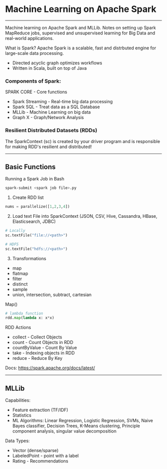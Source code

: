 # Machine Learning on Apache Spark

----------------------------------------------------------------------------------------------------

Machine learning on Apache Spark and MLLib. Notes on setting up Spark MapReduce jobs, supervised and unsupervised learning for Big Data and real-world applications.

What is Spark? Apache Spark is a scalable, fast and distrbuted engine for large-scale data processing.
- Directed acyclic graph optimizes workflows
- Written in Scala, built on top of Java

### Components of Spark:
SPARK CORE - Core functions
- Spark Streaming - Real-time big data processing
- Spark SQL - Treat data as a SQL Database
- MLLib - Machine Learning on big data
- Graph X - Graph/Network Analysis

### Resilient Distributed Datasets (RDDs)
The SparkContext (sc) is created by your driver program and is responsible for making RDD's resilient and distributed!

----------------------------------------------------------------------------------------------------
## Basic Functions

Running a Spark Job in Bash
```sh
spark-submit <spark job file>.py
```

1. Create RDD list 
```python
nums = parallelize([1,2,3,4])
```

2. Load text File into SparkContext (JSON, CSV, Hive, Cassandra, HBase, Elasticsearch, JDBC)
```python
# Locally
sc.textFile("file://<path>")

# HDFS
sc.textFile("hdfs://<path>")
```

3. Transformations
- map
- flatmap
- filter
- distinct
- sample
- union, intersection, subtract, cartesian

Map()
```python
# lambda function 
rdd.map(lambda x: x*x)
```

RDD Actions
- collect - Collect Objects
- count - Count Objects in RDD
- countByValue - Count By Value
- take - Indexing objects in RDD
- reduce - Reduce By Key

Docs: https://spark.apache.org/docs/latest/

-------------------------------------------------------------------------------------------------------------

## MLLib

Capabilities: 
- Feature extraction (TF/IDF)
- Statistics
- ML Algorithms: Linear Regression, Logistic Regression, SVMs, Naive Bayes classifier, Decision Trees, K-Means clustering, Principle component analysis, singular value decomposition

Data Types:
- Vector (dense/sparse)
- LabeledPoint - point with a label 
- Rating - Recommendations
